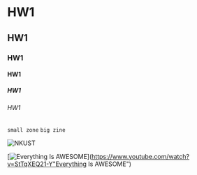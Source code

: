 # HW1
## HW1
### HW1
#### HW1
##### HW1
###### HW1

`small zone`
```big zine```

![NKUST](nkust.png "NKUST")

[![Everything Is AWESOME](https://img.youtube.com/vi/StTqXEQ21-Y/0.jpg)](https://www.youtube.com/watch?v=StTqXEQ21-Y"Everything Is AWESOME")
